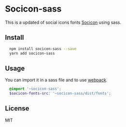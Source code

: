 # Socicon-sass
This is a updated of social icons fonts [Socicon](http://www.socicon.com/) using sass.

## Install
```sh
  npm install socicon-sass --save
  yarn add socicon-sass
```

## Usage
You can import it in a sass file and to use [webpack](https://webpack.js.org/).
```scss
  @import '~socicon-sass';
  $socicon-fonts-src: '~socicon-sass/dist/fonts';
```

## License
MIT
